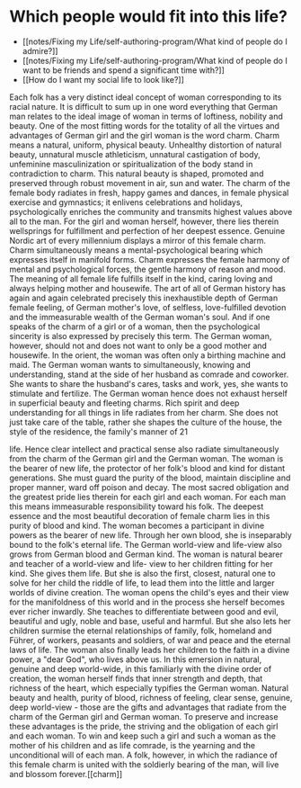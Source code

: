 # Which people would fit into this life?

* [[notes/Fixing my Life/self-authoring-program/What kind of people do I admire?]]
* [[notes/Fixing my Life/self-authoring-program/What kind of people do I want to be friends and spend a significant time with?]]
* [[How do I want my social life to look like?]]


Each folk has a very distinct ideal concept of woman corresponding to its racial nature.
It is difficult to sum up in one word everything that German man relates to the ideal image of woman in terms of loftiness, nobility and beauty. One of the most fitting words for the totality of all the virtues and advantages of German girl and the girl woman is the word charm.
Charm means a natural, uniform, physical beauty. Unhealthy distortion of natural beauty, unnatural muscle athleticism, unnatural castigation of body, unfeminine masculinization or spiritualization of the body stand in contradiction to charm. This natural beauty is shaped, promoted and preserved through robust movement in air, sun and water. The charm of the female body radiates in fresh, happy games and dances, in female physical exercise and gymnastics; it enlivens celebrations and holidays, psychologically enriches the community and transmits highest values above all to the man. For the girl and woman herself, however, there lies therein wellsprings for fulfillment and perfection of her deepest essence. Genuine Nordic art of every millennium displays a mirror of this female charm.
Charm simultaneously means a mental-psychological bearing which expresses itself in manifold forms. Charm expresses the female harmony of mental and psychological forces, the gentle harmony of reason and mood. The meaning of all female life fulfills itself in the kind, caring loving and always helping mother and housewife. The art of all of German history has again and again celebrated precisely this inexhaustible depth of German female feeling, of German mother's love, of selfless, love-fulfilled devotion and the immeasurable wealth of the German woman's soul. And if one speaks of the charm of a girl or of a woman, then the psychological sincerity is also expressed by precisely this term.
The German woman, however, should not and does not want to only be a good mother and housewife. In the orient, the woman was often only a birthing machine and maid. The German woman wants to simultaneously, knowing and understanding, stand at the side of her husband as comrade and coworker. She wants to share the husband's cares, tasks and work, yes, she wants to stimulate and fertilize. The German woman hence does not exhaust herself in superficial beauty and fleeting charms. Rich spirit and deep understanding for all things in life radiates from her charm. She does not just take care of the table, rather she shapes the culture of the house, the style of the residence, the family's manner of
21

life. Hence clear intellect and practical sense also radiate simultaneously from the charm of the German girl and the German woman.
The woman is the bearer of new life, the protector of her folk's blood and kind for distant generations. She must guard the purity of the blood, maintain discipline and proper manner, ward off poison and decay. The most sacred obligation and the greatest pride lies therein for each girl and each woman. For each man this means immeasurable responsibility toward his folk. The deepest essence and the most beautiful decoration of female charm lies in this purity of blood and kind. The woman becomes a participant in divine powers as the bearer of new life. Through her own blood, she is inseparably bound to the folk's eternal life.
The German world-view and life-view also grows from German blood and German kind. The woman is natural bearer and teacher of a world-view and life- view to her children fitting for her kind. She gives them life. But she is also the first, closest, natural one to solve for her child the riddle of life, to lead them into the little and larger worlds of divine creation. The woman opens the child's eyes and their view for the manifoldness of this world and in the process she herself becomes ever richer inwardly. She teaches to differentiate between good and evil, beautiful and ugly, noble and base, useful and harmful. But she also lets her children surmise the eternal relationships of family, folk, homeland and Führer, of workers, peasants and soldiers, of war and peace and the eternal laws of life. The woman also finally leads her children to the faith in a divine power, a "dear God", who lives above us. In this emersion in natural, genuine and deep world-wide, in this familiarly with the divine order of creation, the woman herself finds that inner strength and depth, that richness of the heart, which especially typifies the German woman.
Natural beauty and health, purity of blood, richness of feeling, clear sense, genuine, deep world-view - those are the gifts and advantages that radiate from the charm of the German girl and German woman.
To preserve and increase these advantages is the pride, the striving and the obligation of each girl and each woman. To win and keep such a girl and such a woman as the mother of his children and as life comrade, is the yearning and the unconditional will of each man. A folk, however, in which the radiance of this female charm is united with the soldierly bearing of the man, will live and blossom forever.[[charm]]